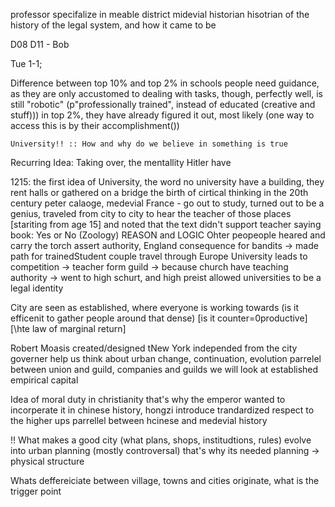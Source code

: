 professor specifalize in meable district
midevial historian
hisotrian of the history of the legal system, and how it came to be
 

D08 D11 - Bob

Tue 1-1;


Difference between top 10% and top 2% in schools
    people need guidance, as they are only accustomed to dealing with tasks, though, perfectly well, is still "robotic" (p"professionally trained", instead of educated (creative and stuff)))
    in top 2%, they have already figured it out, most likely (one way to access this is by their accomplishment())

    University!! :: How and why do we believe in something is true

Recurring Idea: Taking over, the mentallity Hitler have 


1215: the first idea of University, the word
    no university have a building,
    they rent halls or gathered on a bridge
    the birth of cirtical thinking in the 20th century
    peter calaoge, medevial France - go out to study, turned out to be a genius, traveled from city to city to hear the teacher of those places  [stariting from age 15] and noted that the text didn't support teacher saying 
        book: Yes or No (Zoology) REASON and LOGIC
    Ohter peopeople heared and carry the torch
        assert authority, England
        consequence for bandits -> made path for trainedStudent couple travel through Europe 
    University leads to competition -> teacher form guild -> because church have teaching authority  -> went to high schurt, and high preist allowed universities to be a legal identity


City are seen as established, where everyone is working towards (is it efficenit to gather people around that dense) [is it counter=0productive] [\hte law of marginal return]

Robert Moasis created/designed tNew York independed from the city governer
    help us think about urban change, continuation, evolution
    parrelel between union and guild, companies and guilds
    we will look at established empirical capital 

Idea of moral duty in christianity that's why the emperor wanted to incorperate it  in chinese history, hongzi introduce trandardized respect to the higher ups
    parrellel between hcinese and medevial history

!! What makes a good city (what plans, shops, institudtions, rules)
    evolve into urban planning (mostly controversal) that's why its needed
    planning -> physical structure

Whats deffereiciate between village, towns and cities
originate, what is the trigger point